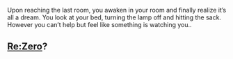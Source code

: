 Upon reaching the last room, you awaken in your room and finally realize it’s all a dream. You look at your bed, turning the lamp off and hitting the sack. However you can’t help but feel like something is watching you..

## [Re:Zero](../README.md)?